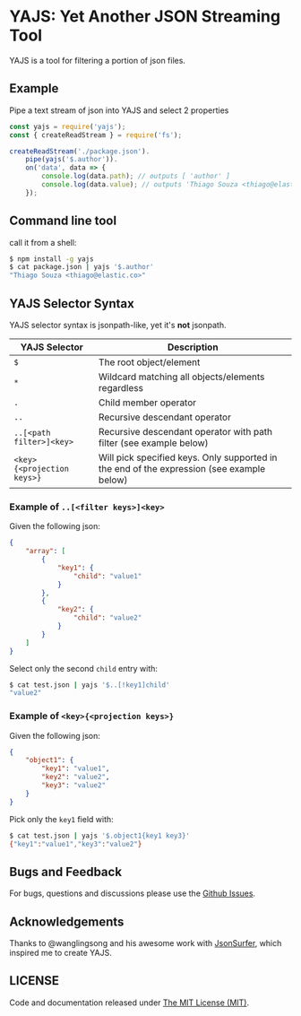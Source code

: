 # YAJS: **Y**et **A**nother **J**SON **S**treaming Tool

YAJS is a tool for filtering a portion of json files.

## Example

Pipe a text stream of json into YAJS and select 2 properties

```js
const yajs = require('yajs');
const { createReadStream } = require('fs');

createReadStream('./package.json').
    pipe(yajs('$.author')).
    on('data', data => {
        console.log(data.path); // outputs [ 'author' ]
        console.log(data.value); // outputs 'Thiago Souza <thiago@elastic.co>'
    });
```

## Command line tool

call it from a shell:

```bash
$ npm install -g yajs
$ cat package.json | yajs '$.author'
"Thiago Souza <thiago@elastic.co>"
```

## YAJS Selector Syntax

YAJS selector syntax is jsonpath-like, yet it's **not** jsonpath.

YAJS Selector              | Description
---------------------------|------------
`$`                        | The root object/element
`*`                        | Wildcard matching all objects/elements regardless
`.`                        | Child member operator
`..`                       | Recursive descendant operator
`..[<path filter>]<key>`   | Recursive descendant operator with path filter (see example below)
`<key>{<projection keys>}` | Will pick specified keys. Only supported in the end of the expression (see example below)

### Example of `..[<filter keys>]<key>`

Given the following json:

```json
{
    "array": [
        {
            "key1": {
                "child": "value1"
            }
        },
        {
            "key2": {
                "child": "value2"
            }
        }
    ]
}
```

Select only the second `child` entry with:

```bash
$ cat test.json | yajs '$..[!key1]child'
"value2"
```

### Example of `<key>{<projection keys>}`

Given the following json:

```json
{
    "object1": {
        "key1": "value1",
        "key2": "value2",
        "key3": "value2"
    }
}
```

Pick only the `key1` field with:

```bash
$ cat test.json | yajs '$.object1{key1 key3}'
{"key1":"value1","key3":"value2"}
```

## Bugs and Feedback

For bugs, questions and discussions please use the [Github Issues](issues).

## Acknowledgements

Thanks to @wanglingsong and his awesome work with [JsonSurfer](https://github.com/jsurfer/JsonSurfer), which inspired me to create YAJS.

## LICENSE

Code and documentation released under [The MIT License (MIT)](LICENSE).
